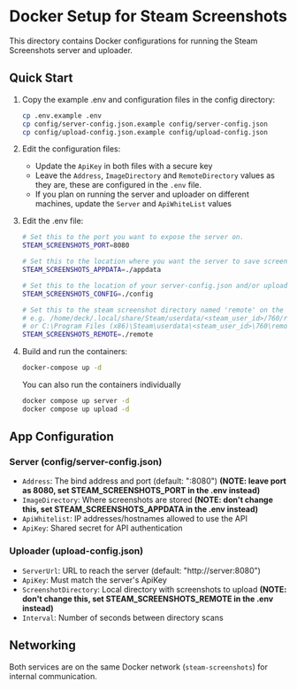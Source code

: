 # Docker Setup for Steam Screenshots

This directory contains Docker configurations for running the Steam Screenshots server and uploader.

## Quick Start

1. Copy the example .env and configuration files in the config directory:
   ```bash
   cp .env.example .env
   cp config/server-config.json.example config/server-config.json
   cp config/upload-config.json.example config/upload-config.json
   ```

2. Edit the configuration files:
   - Update the `ApiKey` in both files with a secure key
   - Leave the `Address`, `ImageDirectory` and `RemoteDirectory` values as they are, these are configured in the `.env` file.
   - If you plan on running the server and uploader on different machines, update the `Server` and `ApiWhiteList` values

3. Edit the .env file:
   ```sh
   # Set this to the port you want to expose the server on.
   STEAM_SCREENSHOTS_PORT=8080

   # Set this to the location where you want the server to save screenshots and game banners.
   STEAM_SCREENSHOTS_APPDATA=./appdata

   # Set this to the location of your server-config.json and/or upload-config.json files
   STEAM_SCREENSHOTS_CONFIG=./config

   # Set this to the steam screenshot directory named 'remote' on the uploads
   # e.g. /home/deck/.local/share/Steam/userdata/<steam_user_id>/760/remote on Steamdeck
   # or C:\Program Files (x86)\Steam\userdata\<steam_user_id>\760\remote on Windows
   STEAM_SCREENSHOTS_REMOTE=./remote

   ```

4. Build and run the containers:
   ```bash
   docker-compose up -d
   ```

   You can also run the containers individually
   ```bash
   docker compose up server -d
   docker compose up upload -d
   ```

## App Configuration

### Server (config/server-config.json)
- `Address`: The bind address and port (default: ":8080") **(NOTE: leave port as 8080, set STEAM_SCREENSHOTS_PORT in the .env instead)**
- `ImageDirectory`: Where screenshots are stored **(NOTE: don't change this, set STEAM_SCREENSHOTS_APPDATA in the .env instead)**
- `ApiWhitelist`: IP addresses/hostnames allowed to use the API
- `ApiKey`: Shared secret for API authentication

### Uploader (upload-config.json)
- `ServerUrl`: URL to reach the server (default: "http://server:8080")
- `ApiKey`: Must match the server's ApiKey
- `ScreenshotDirectory`: Local directory with screenshots to upload **(NOTE: don't change this, set STEAM_SCREENSHOTS_REMOTE in the .env instead)**
- `Interval`: Number of seconds between directory scans

## Networking

Both services are on the same Docker network (`steam-screenshots`) for internal communication.